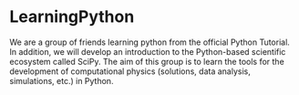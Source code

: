 # LearningPython

We are a group of friends learning python from the official Python Tutorial. In addition, we will develop an introduction to the Python-based scientific ecosystem called SciPy. The aim of this group is to learn the tools for the development of computational physics (solutions, data analysis, simulations, etc.) in Python.

